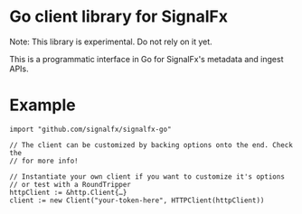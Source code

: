 # Go client library for SignalFx

Note: This library is experimental. Do not rely on it yet.

This is a programmatic interface in Go for SignalFx's metadata and ingest APIs.

# Example

```
import "github.com/signalfx/signalfx-go"

// The client can be customized by backing options onto the end. Check the
// for more info!

// Instantiate your own client if you want to customize it's options
// or test with a RoundTripper
httpClient := &http.Client{…}
client := new Client("your-token-here", HTTPClient(httpClient))
```
